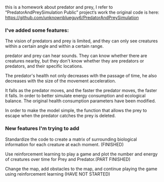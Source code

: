 
this is a homework about predator and prey, I refer to “PredatorAndPreySimulation
Public” project‘s work
the original code is here: https://github.com/unknownblueguy6/PredatorAndPreySimulation



### I've added some features:
The vision of predators and prey is limited, and they can only see creatures within a certain angle and within a certain range.

predator and prey can hear sounds. They can know whether there are creatures nearby, but they don't know whether they are predators or predators, and their specific locations.

The predator's health not only decreases with the passage of time, he also decreases with the size of the movement acceleration.

It falls as the predator moves, and the faster the predator moves, the faster it falls. In order to better simulate energy consumption and ecological balance. The original health consumption parameters have been modified.

In order to make the model simple, the function that allows the prey to escape when the predator catches the prey is deleted.



### New features I'm trying to add

Standardize the code to create a matrix of surrounding biological information for each creature at each moment. (FINISHED)

Use reinforcement learning to play a game and plot the number and energy of creatures over time for Prey and Predator.(PART FINISHED)

Change the map, add obstacles to the map, and continue playing the game using reinforcement learning (HAVE NOT STARTED)
